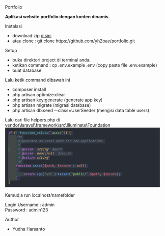 Portfolio
<p><b>
Aplikasi website portfolio dengan konten dinamis.
</b></p>

Instalasi
- download zip <a href="https://codeload.github.com/yh2bae/portfolio/zip/refs/heads/master">disini</a> 
- atau clone : git clone https://github.com/yh2bae/portfolio.git

Setup
- buka direktori project di terminal anda.
- ketikan command : cp .env.example .env (copy paste file .env.example)
- buat database 

Lalu ketik command dibawah ini
- composer install
- php artisan optimize:clear 
- php artisan key:generate (generate app key)
- php artisan migrate (migrasi database)
- php artisan db:seed --class=UserSeeder (mengisi data table users)

Lalu cari file helpers.php di vendor\laravel\framework\src\Illuminate\Foundation\
<img src="https://github.com/yh2bae/readme-image/blob/master/portfolio/setting-asset.png?raw=true">

Kemudia run localhost/namefolder


Login
Username : admin <br/>
Password : admin123

Author
- Yudha Harsanto

